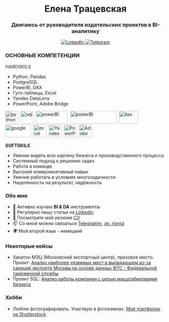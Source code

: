 <div id="header" align="center">
	<h1>Елена Трацевская</h1>
	<h3>Двигаюсь от руководителя издательских проектов в BI-аналитику</h3>
</div>

<div id="socials" align="center">
	<a href="https://www.linkedin.com/in/elena-tr-a0bb3342/recent-activity/shares/">
		<img src="https://img.shields.io/badge/LinkedIn-blue?style=for-the-badge&logo=linkedin&logoColor=white" alt="LinkedIn"/>
	<a href="https://www.t.me/rubachkaVcvetochek">
		<img src="https://img.shields.io/badge/Telegram-blue?style=for-the-badge&logo=telegram&logoColor=white" alt="Telegram"/>
	</a>
</div>

### ОСНОВНЫЕ КОМПЕТЕНЦИИ

<span style="color:#696969">**HARDSKILS**</span>
- Python, Pandas
- PostgreSQL
- PowerBI, DAX
- Гугл-таблицы, Excel
- Yandex DataLens
- PowerPoint, Adobe Bridge

<img src="https://s3.dualstack.us-east-2.amazonaws.com/pythondotorg-assets/media/files/python-logo-only.svg" title="python" width="40" height="40"/>&nbsp;
<img src="https://cdn.jsdelivr.net/gh/devicons/devicon/icons/postgresql/postgresql-original.svg" title="sql" width="40" height="40"/>&nbsp;
<img src="https://magoarea.com/wp-content/uploads/2019/05/power-bi-microsoft-seeklogo.png" title="powerBI" width="100" height="40"/>&nbsp;
<img src="https://maps-for-excel.com/wp-content/uploads/2017/03/power-bi-animated-800x250.gif" title="powerBI" width="145" height="40"/>&nbsp;
<img src="https://banner2.cleanpng.com/20180629/eiq/kisspng-power-bi-data-analysis-expressions-power-pivot-bus-delimiter-5b36b79846c355.7557055115303126002899.jpg" title="dax" width="60" height="40"/>&nbsp;
<img src="https://pvtest.ru/wp-content/uploads/8/c/5/8c5c3e565fdff8cc07b3e5885c5ce9b2.jpeg" title="google" width="80" height="40"/>&nbsp;
<img src="https://w7.pngwing.com/pngs/619/922/png-transparent-microsoft-excel-illustration-microsoft-excel-microsoft-office-macos-excel-rectangle-logo-microsoft.png" title="excel" width="40" height="40"/>&nbsp;
<img src="https://336118.selcdn.ru/Gutsy-Culebra/products/Yandex-DataLens-Logo.png" title="Yandex-DataLens" width="40" height="40"/>&nbsp;
<img src="https://upload.wikimedia.org/wikipedia/commons/3/3b/Microsoft_PowerPoint_Logo.png" title="PowerPoint" width="40" height="40"/>&nbsp;
<img src="https://getintopc.com/wp-content/uploads/2021/11/Adobe-Bridge-2022-Free-Download-GetintoPC.com_.jpg" title="Adobe Bridge" width="40" height="40"/>&nbsp;

**SOFTSKILS**
- Умение видеть всю картину бизнеса и производственного процесса
- Системный подход к решению задач
- Работа в команде
- Высокий коммуникативный навык
- Умение работать в условиях многозадачности
- Нацеленность на результат, надёжность

### Обо мне
- 🌱 Активно изучаю **BI & DA** инструменты
- 📝 Регулярно пишу статьи на [LinkedIn](https://www.linkedin.com/in/elena-tr-a0bb3342/recent-activity/shares/)
- 📄 Посмотрите моё резюме [CV](https://disk.yandex.ru/d/p0NXT8QbFfawlg)
- 📫 Со мной можно связаться [Telegramm](https://www.t.me/elena_trr), [эл. почта](mailto:elena-ne@list.ru)
- 🌍 Мой второй язык - немецкий

### Некоторые кейсы
- Хакатон МЭЦ (Московский экспортный центр), призовое место. Проект:
[Анализ наиболее уязвимых мест в выпадающем из-за санкций экспорте Москвы на основе данных ФТС - Федеральной таможенной службы](https://docs.google.com/spreadsheets/d/15KC6h2NDxStrkNJAvQLOxy9itxK1qdTNCzO5R8ywO1Y/edit#gid=1492720701)
- Проект SQL: [Анализ работы компании с целью масштабирования бизнеса](docs.google.com/document/d/1Ix89fG4nWibCJfOFcJwpOQcSqrW2ntnRdz_qAmhKg9I/edit#)

### Хобби
- Люблю фотографировать. Участвую в фотокэмпах. [Моё портфолио на Shutterstock](https://www.shutterstock.com/ru/g/Elena_Tr/sets)

